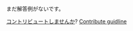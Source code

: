 
まだ解答例がないです。

[コントリビュートしませんか](https://github.com/BFEdev/BFE.dev-solutions/blob/main/design/design-an-instagram_ja.md)?  [Contribute guidline](https://github.com/BFEdev/BFE.dev-solutions#how-to-contribute)
